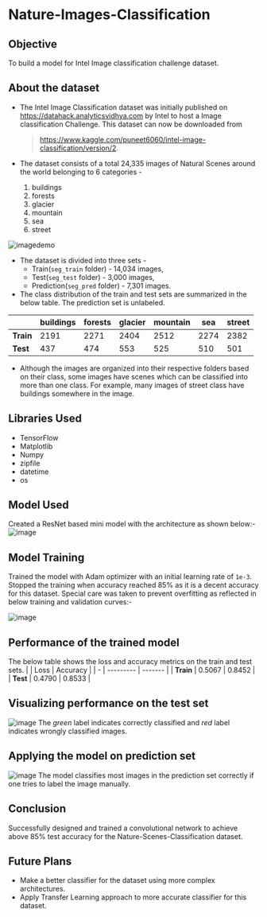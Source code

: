 # Nature-Images-Classification

## Objective 
To build a model for Intel Image classification challenge dataset.

## About the dataset
- The Intel Image Classification dataset was initially published on https://datahack.analyticsvidhya.com by Intel to host a Image classification Challenge. This dataset can now be downloaded from
  > https://www.kaggle.com/puneet6060/intel-image-classification/version/2.

- The dataset consists of a total 24,335 images of Natural Scenes around the world belonging to 6 categories - 
  1. buildings
  2. forests
  3. glacier
  4. mountain
  5. sea
  6. street

 ![imagedemo](https://user-images.githubusercontent.com/45910651/122985890-564aff00-d3bc-11eb-876f-526fdcad1636.png)

- The dataset is divided into three sets - 
  - Train(`seg_train` folder) - 14,034 images, 
  - Test(`seg_test` folder) - 3,000 images, 
  - Prediction(`seg_pred` folder) - 7,301 images.
- The class distribution of the train and test sets are summarized in the below table. The prediction set is unlabeled.

|           | buildings | forests | glacier | mountain |  sea  | street |
|     -     | --------- | ------- | ------- | -------- |  ---  | ------ |
| **Train** |    2191   |   2271  |   2404  |   2512   | 2274  | 2382   |
| **Test**  |    437    |   474   |   553   |   525    | 510   | 501    |

- Although the images are organized into their respective folders based on their class, some images have scenes which can be classified into more than one class. For example, many images of street class have buildings somewhere in the image.  

## Libraries Used
- TensorFlow
- Matplotlib
- Numpy
- zipfile
- datetime
- os

## Model Used
Created a ResNet based mini model with the architecture as shown below:-
![image](https://user-images.githubusercontent.com/45910651/122986228-cbb6cf80-d3bc-11eb-8bb4-8735b8448cc4.png)

## Model Training
Trained the model with Adam optimizer with an initial learning rate of `1e-3`. Stopped the training when accuracy reached 85% as it is a decent accuracy for this dataset. Special care was taken to prevent overfitting as reflected in below training and validation curves:-

![image](https://user-images.githubusercontent.com/45910651/122989115-1259f900-d3c0-11eb-85dc-a3fd7c04f25c.png)

## Performance of the trained model
The below table shows the loss and accuracy metrics on the train and test sets.
|           | Loss      | Accuracy | 
|     -     | --------- |  ------- |
| **Train** |  0.5067   |  0.8452  |  
| **Test**  |  0.4790   | 0.8533   |

## Visualizing performance on the test set
![image](https://user-images.githubusercontent.com/45910651/122990192-4d106100-d3c1-11eb-8782-a988daa1c898.png)
The *green* label indicates correctly classified and *red* label indicates wrongly classified images. 

## Applying the model on prediction set
![image](https://user-images.githubusercontent.com/45910651/122990521-aa0c1700-d3c1-11eb-9497-2627b8129c37.png)
The model classifies most images in the prediction set correctly if one tries to label the image manually.

## Conclusion
Successfully designed and trained a convolutional network to achieve above 85% test accuracy for the Nature-Scenes-Classification dataset.

## Future Plans
- Make a better classifier for the dataset using more complex architectures.
- Apply Transfer Learning  approach to more accurate classifier for this dataset. 

